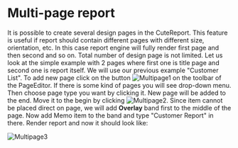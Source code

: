 Multi-page report
===


It is possible to create several design pages in the CuteReport. This feature is useful if report should contain different pages with different size, orientation, etc. In this case report engine will fully render first page and then second and so on. Total number of design page is not limited.
Let us look at the simple example with 2 pages where first one is title page and second one is report itself. We will use our previous example "Customer List". To add new page click on the button ![Multipage1] on the toolbar of the PageEditor. If there is some kind of pages you will see drop-down menu. Then choose page type you want by clicking it. New page will be added to the end. Move it to the begin by clicking ![Multipage2]. Since item cannot be placed direct on page, we will add __Overlay__ band first to the middle of the page. Now add Memo item to the band and type "Customer Report" in there. Render report and now it should look like:

![Multipage3]


[Multipage1]:../images/multipage_1.png
[Multipage2]:../images/multipage_2.png
[Multipage3]:../images/multipage_3.png
